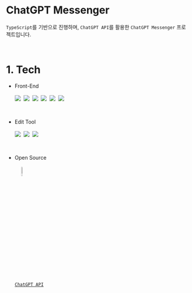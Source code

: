 # ChatGPT Messenger
`TypeScript`를 기반으로 진행하며, `ChatGPT API`를 활용한 `ChatGPT Messenger` 프로젝트입니다.

<br>

# 1. Tech
- Front-End
  <br><br>
      <img src="https://img.shields.io/badge/HTML5-E34F26?style=flat-square&logo=HTML5&logoColor=white">&nbsp;
      <img src="https://img.shields.io/badge/CSS3-1572B6?style=flat-square&logo=CSS3&logoColor=white">&nbsp;
      <img src="https://img.shields.io/badge/JavaScript-F7DF1E?style=flat-square&logo=JavaScript&logoColor=424242">&nbsp;
      <img src="https://img.shields.io/badge/TypeScript-3178C6?style=flat-square&logo=TypeScript&logoColor=white">&nbsp;
      <img src="https://img.shields.io/badge/Next.js-000000?style=flat-square&logo=Next.js&logoColor=white">&nbsp;
      <img src="https://img.shields.io/badge/Tailwind CSS-06B6D4?style=flat-square&logo=Tailwind CSS&logoColor=white">
  
<br>

<!-- - Deploy
  <br><br>
      <img src="https://img.shields.io/badge/Vercel-000000?style=flat-square&logo=Vercel&logoColor=white">

<br>

-->
- Edit Tool
  <br><br>
      <img src="https://img.shields.io/badge/Visual Studio Code-007ACC?style=flat-square&logo=Visual Studio Code&logoColor=white">&nbsp;
      <img src="https://img.shields.io/badge/Git-F05032?style=flat-square&logo=Git&logoColor=white">&nbsp;
      <img src="https://img.shields.io/badge/GitHub-181717?style=flat-square&logo=GitHub&logoColor=white">
      
<br>

- Open Source
  <br><br>
    <span align='center'>
      <a href='https://openai.com/blog/chatgpt/'>
      <img width='8%' src='https://upload.wikimedia.org/wikipedia/commons/thumb/0/04/ChatGPT_logo.svg/120px-ChatGPT_logo.svg.png'/>
      <br>
      `ChatGPT API`
      </a>
    </span>

<!-- ChatGPT = 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 -->